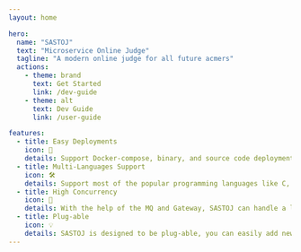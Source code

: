 ```yaml
---
layout: home

hero:
  name: "SASTOJ"
  text: "Microservice Online Judge"
  tagline: "A modern online judge for all future acmers"
  actions:
    - theme: brand
      text: Get Started
      link: /dev-guide
    - theme: alt
      text: Dev Guide
      link: /user-guide

features:
  - title: Easy Deployments
    icon: 🐳
    details: Support Docker-compose, binary, and source code deployments on multiple platforms.
  - title: Multi-Languages Support
    icon: 🛠️
    details: Support most of the popular programming languages like C, C++, Java, Python, etc. And also allow custom languages.
  - title: High Concurrency
    icon: 🚀
    details: With the help of the MQ and Gateway, SASTOJ can handle a large number of requests at the same time.
  - title: Plug-able
    icon: 💡
    details: SASTOJ is designed to be plug-able, you can easily add new features or modify existing features.
---
```


